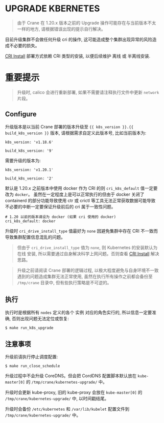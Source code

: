 # UPGRADE KBERNETES

> 由于 Crane 在 1.20.x 版本之前的 Upgrade 操作可能存在与当前版本不太一样的地方, 请根据错误出现的提示自行解决。

目前升级集群不会做任何升级 cri 的操作, 这可能造成整个集群出现异常的风险造成不必要的损失。

[CRI Install](./CRI_INSTALL.md) 部署方式依赖 CRI 类型的安装, 以便后续维护 离线 或 半离线安装.

# 重要提示

> 升级时, calico 会进行重新部署, 如果不需要请注释执行文件中更新 `network` 片段。

## Configure

升级版本是以当前 Crane 部署的版本升级至 `{{ k8s_version }}.{{ build_k8s_version }}` 版本, 请根据需求自定义此版本号, 比如当前版本为:

```
k8s_version: 'v1.18.6'

build_k8s_version: '9'
```

需要升级的版本为:

```
k8s_version: 'v1.20.1'

build_k8s_version: '2'
```

默认是 1.20.x 之前版本中使用 docker 作为 CRI 的则 `cri_k8s_default` 值一定要改为 `docker`。 虽然在一定程度上是可以正常执行的但由于 docker 关闭了 containerd 的部分功能导致使用 ctr 或 crictl 等工具无法正常获取数据可能导致不必要的中断一定要保证升级前后的 cri 属于一致性问题。

```
# 1.20 以前的版本请设为 docker (如果 cri 使用的 docker)
cri_k8s_default: docker
```

升级时 `cri_drive_install_type` 值最好为 `none` 因避免集群中存在 CRI 不一致而导致集群配置信息混乱的问题。

> 但由于 `cri_drive_install_type` 值为 `none`, 则 Kubernetes 的安装默认为 在线 安装, 所以需要通过自身解决科学上网问题。否则查看 [CRI Install](./CRI_INSTALL.md) 解决思路。 

> 升级之前请阅读 Crane 部署的逻辑过程, 以极大程度避免与自身环境不一致遇到的问题造成集群无法正常使用, 虽然在执行所有操作之前都会备份至 `/tmp/crane` 目录中, 但有些执行策略是不可逆的。

## 执行

执行时是根据所有 `nodes` 定义的各个 实例 对应的角色实行的, 所以信息一定要准确, 否则出现问题无法定位或恢复:

```
$ make run_k8s_upgrade
```

## 注意事项

升级前请执行停止调度配置:

```
$ make run_close_schedule
```

升级过程中不会升级 CoreDNS。但会把 CordDNS 配置脚本默认放在 `kube-master[0]` 的 `/tmp/crane/kubernetes-upgrade/` 中。

升级时会更新 kube-proxy, 旧的 kube-proxy 会放在 `kube-master[0]` 的 `/tmp/crane/kubernetes-upgrade/` 中, 以时间戳结尾。

升级时会备份 `/etc/kubernetes` 和 `/var/lib/kubelet` 配置文件到 `/tmp/crane/kubernetes-upgrade/` 中。